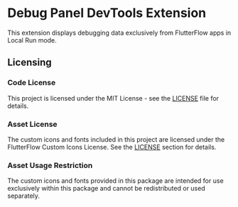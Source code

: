 # Debug Panel DevTools Extension

This extension displays debugging data exclusively from FlutterFlow apps in Local Run mode.

## Licensing

### Code License
This project is licensed under the MIT License - see the [LICENSE](LICENSE) file for details.

### Asset License
The custom icons and fonts included in this project are licensed under the FlutterFlow Custom Icons License. See the [LICENSE](LICENSE) section for details.

### Asset Usage Restriction
The custom icons and fonts provided in this package are intended for use exclusively within this package and cannot be redistributed or used separately.
